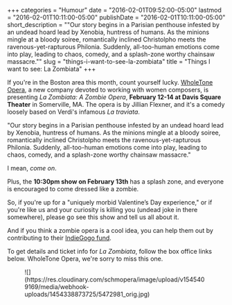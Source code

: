 +++
categories = "Humour"
date = "2016-02-01T09:52:00-05:00"
lastmod = "2016-02-01T10:11:00-05:00"
publishDate = "2016-02-01T10:11:00-05:00"
short_description = "\"Our story begins in a Parisian penthouse infested by an undead hoard lead by Xenobia, huntress of humans. As the minions mingle at a bloody soiree, romantically inclined Christolpho meets the ravenous-yet-rapturous Philonia. Suddenly, all-too-human emotions come into play, leading to chaos, comedy, and a splash-zone worthy chainsaw massacre.\""
slug = "things-i-want-to-see-la-zombiata"
title = "Things I want to see: La Zombiata"
+++

If you're in the Boston area this month, count yourself lucky. [WholeTone Opera](http://wholetoneopera.com/), a new company devoted to working with women composers, is presenting *La Zombiata: A Zombie Opera*, **February 12-14 at Davis Square Theater** in Somerville, MA. The opera is by Jillian Flexner, and it's a comedy loosely based on Verdi's infamous *La traviata*. 

"Our story begins in a Parisian penthouse infested by an undead hoard lead by Xenobia, huntress of humans. As the minions mingle at a bloody soiree, romantically inclined Christolpho meets the ravenous-yet-rapturous Philonia. Suddenly, all-too-human emotions come into play, leading to chaos, comedy, and a splash-zone worthy chainsaw massacre."

I mean, *come on*. 

Plus, the **10:30pm show on February 13th** has a splash zone, and everyone is encouraged to come dressed like a zombie.

So, if you're up for a "uniquely morbid Valentine’s Day experience," or if you're like us and your curiosity is killing you (undead joke in there somewhere), please go see this show and tell us all about it.

And if you think a zombie opera is a cool idea, you can help them out by contributing to their [IndieGogo fund](https://www.indiegogo.com/projects/raise-the-dead--2#/).

To get details and ticket info for *La Zombiata*, follow the box office links below. WholeTone Opera, we're sorry to miss this one.

<figure data-type="image">
![](https://res.cloudinary.com/schmopera/image/upload/v1545409169/media/webhook-uploads/1454338873725/5472981_orig.jpg)
</figure>
